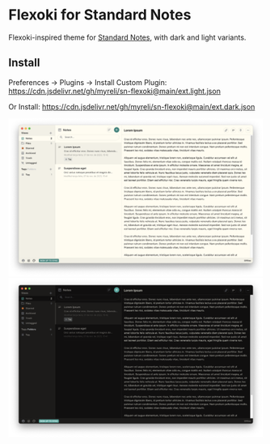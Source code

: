 # Flexoki for Standard Notes

Flexoki-inspired theme for [Standard Notes](https://standardnotes.com), with dark and light variants.

## Install

Preferences → Plugins → Install Custom Plugin: <https://cdn.jsdelivr.net/gh/myreli/sn-flexoki@main/ext.light.json>

Or Install: <https://cdn.jsdelivr.net/gh/myreli/sn-flexoki@main/ext.dark.json>



![Screenshot of light variant](light.png)
![Screenshot of dark variant](dark.png)
